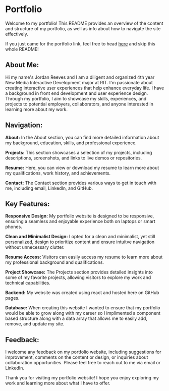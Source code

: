 # Portfolio

Welcome to my portfolio! This README provides an overview of the content and structure of my portfolio, as well as info about how to navigate the site effectively.

If you just came for the portfolio link, feel free to head [here](https://jordan-reeves.github.io/) and skip this whole README!

## About Me:
Hi my name's Jordan Reeves and I am a diligent and organized 4th year New Media Interactive Development major at RIT. I'm passionate about creating interactive user experiences that help enhance everyday life. I have a background in front end development and user experience design. Through my portfolio, I aim to showcase my skills, experiences, and projects to potential employers, collaborators, and anyone interested in learning more about my work.

## Navigation:
**About:** In the About section, you can find more detailed information about my background, education, skills, and professional experience.

**Projects:** This section showcases a selection of my projects, including descriptions, screenshots, and links to live demos or repositories.

**Resume:** Here, you can view or download my resume to learn more about my qualifications, work history, and achievements.

**Contact:** The Contact section provides various ways to get in touch with me, including email, LinkedIn, and GitHub.

## Key Features:
**Responsive Design:** My portfolio website is designed to be responsive, ensuring a seamless and enjoyable experience both on laptops or smart phones.

**Clean and Minimalist Design:** I opted for a clean and minimalist, yet still personalized, design to prioritize content and ensure intuitve navigation without unnecessary clutter.

**Resume Access:** Visitors can easily access my resume to learn more about my professional background and qualifications.

**Project Showcase:** The Projects section provides detailed insights into some of my favorite projects, allowing visitors to explore my work and technical capabilities.

**Backend:** My website was created using react and hosted here on GitHub pages. 

**Database:** When creating this website I wanted to ensure that my portfolio would be able to grow along with my career so I implimented a component based structure along with a data array that allows me to easily add, remove, and update my site. 

## Feedback:
I welcome any feedback on my portfolio website, including suggestions for improvement, comments on the content or design, or inquiries about collaboration opportunities. Please feel free to reach out to me via email or LinkedIn.

Thank you for visiting my portfolio website! I hope you enjoy exploring my work and learning more about what I have to offer.


